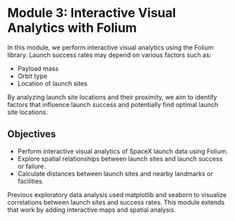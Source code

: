 # Module 3: Interactive Visual Analytics with Folium
In this module, we perform interactive visual analytics using the Folium library. Launch success rates may depend on various factors such as:

- Payload mass  
- Orbit type  
- Location of launch sites  

By analyzing launch site locations and their proximity, we aim to identify factors that influence launch success and potentially find optimal launch site locations.

## Objectives

- Perform interactive visual analytics of SpaceX launch data using Folium.  
- Explore spatial relationships between launch sites and launch success or failure.  
- Calculate distances between launch sites and nearby landmarks or facilities.

Previous exploratory data analysis used matplotlib and seaborn to visualize correlations between launch sites and success rates. This module extends that work by adding interactive maps and spatial analysis.
